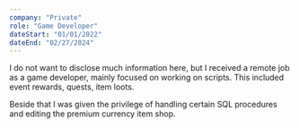 ```yaml
---
company: "Private"
role: "Game Developer"
dateStart: "01/01/2022"
dateEnd: "02/27/2024"
---
```


I do not want to disclose much information here, but I received a remote job as a game developer,
mainly focused on working on scripts. This included event rewards, quests, item loots.

Beside that I was given the privilege of handling certain SQL procedures and editing the premium currency
item shop.